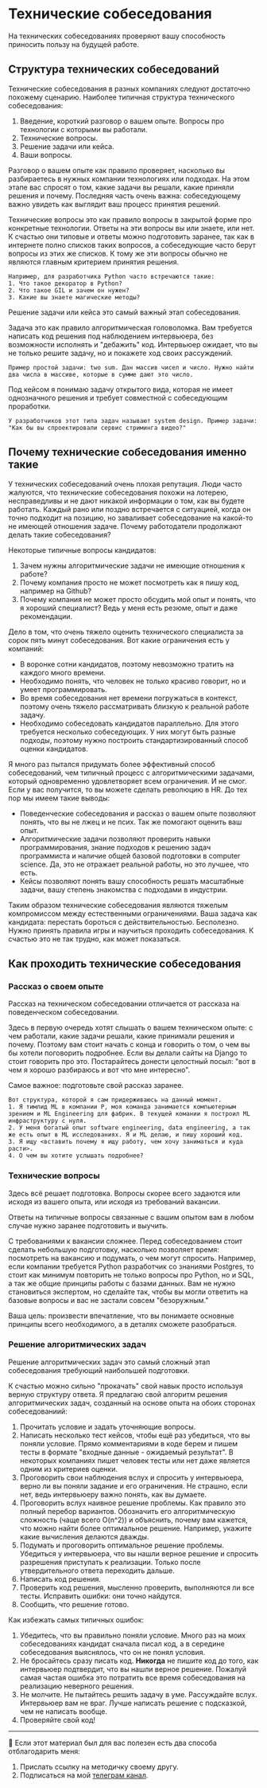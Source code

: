 # Технические собеседования

На технических собеседованиях проверяют вашу способность приносить пользу на будущей работе.

## Структура технических собеседований

Технические собеседования в разных компаниях следуют достаточно похожему сценарию. Наиболее типичная структура технического собеседования:
1. Введение, короткий разговор о вашем опыте. Вопросы про технологии с которыми вы работали.
2. Технические вопросы.
3. Решение задачи или кейса.
4. Ваши вопросы.

Разговор о вашем опыте как правило проверяет, насколько вы разбираетесь в нужных компании технологиях или подходах. На этом этапе вас спросят о том, какие задачи вы решали, какие приняли решения и почему. Последняя часть очень важна: собеседующему важно увидеть как выглядит ваш процесс принятия решений.

Технические вопросы это как правило вопросы в закрытой форме про конкретные технологии. Ответы на эти вопросы вы или знаете, или нет. К счастью они типовые и ответы можно подготовить заранее, так как в интернете полно списков таких вопросов, а собеседующие часто берут вопросы из этих же списков. К тому же эти вопросы обычно не являются главным критерием принятия решения.

```{note}
Например, для разработчика Python часто встречаются такие:
1. Что такое декоратор в Python?
2. Что такое GIL и зачем он нужен?
3. Какие вы знаете магические методы?
```

Решение задачи или кейса это самый важный этап собеседования. 

Задача это как правило алгоритмическая головоломка. Вам требуется написать код решения под наблюдением интервьюера, без возможности исполнять и "дебажить" код. Интервьюер ожидает, что вы не только решите задачу, но и покажете ход своих рассуждений.
```{note}
Пример простой задачи: two sum. Дан массив чисел и число. Нужно найти два числа в массиве, которые в сумме дают это число.
```

Под кейсом я понимаю задачу открытого вида, которая не имеет однозначного решения и требует совместной с собеседующим проработки. 
```{note}
У разработчиков этот типа задач называют system design. Пример задачи: "Как бы вы спроектировали сервис стриминга видео?" 
```

## Почему технические собеседования именно такие

У технических собеседований очень плохая репутация. Люди часто жалуются, что технические собеседования похожи на лотерею, несправедливы и не дают никакой информации о том, как вы будете работать. Каждый рано или поздно встречается с ситуацией, когда он точно подходит на позицию, но заваливает собеседование на какой-то не имеющей отношения задаче. Почему работодатели продолжают делать такие собеседования?

Некоторые типичные вопросы кандидатов:
1. Зачем нужны алгоритмические задачи не имеющие отношения к работе?
2. Почему компания просто не может посмотреть как я пишу код, например на Github?
3. Почему компания не может просто обсудить мой опыт и понять, что я хороший специалист? Ведь у меня есть резюме, опыт и даже рекомендации.

Дело в том, что очень тяжело оценить технического специалиста за сорок пять минут собеседования. Вот какие ограничения есть у компаний:
* В воронке сотни кандидатов, поэтому невозможно тратить на каждого много времени.
* Необходимо понять, что человек не только красиво говорит, но и умеет программировать.
* Во время собеседования нет времени погружаться в контекст, поэтому очень тяжело рассматривать близкую к реальной работе задачу.
* Необходимо собеседовать кандидатов параллельно. Для этого требуется несколько собеседующих. У них могут быть разные подходы, поэтому нужно построить стандартизированный способ оценки кандидатов.

Я много раз пытался придумать более эффективный способ собеседований, чем типичный процесс с алгоритмическими задачами, который одновременно удовлетворяет всем ограничения. И не смог. Если у вас получится, то вы можете сделать революцию в HR. До тех пор мы имеем такие выводы:
* Поведенческие собеседования и рассказ о вашем опыте позволяют понять, что вы не лжец и не псих. Так же помогают оценить ваш опыт.
* Алгоритмические задачи позволяют проверить навыки программирования, знание подходов к решению задач программиста и наличие общей базовой подготовки в computer science. Да, это не отражает реальной работы, но это лучшее, что есть.
* Кейсы позволяют понять вашу способность решать масштабные задачи, вашу степень знакомства с подходами в индустрии.

Таким образом технические собеседования являются тяжелым компромиссом между естественными ограничениями. Ваша задача как кандидата: перестать бороться с действительностью. Бесполезно. Нужно принять правила игры и научиться проходить собеседования. К счастью это не так трудно, как может показаться.

## Как проходить технические собеседования

### Рассказ о своем опыте

Рассказ на техническом собеседовании отличается от рассказа на поведенческом собеседовании. 

Здесь в первую очередь хотят слышать о вашем техническом опыте: с чем работали, какие задачи решали, какие принимали решения и почему. Поэтому вам стоит начать с конца и говорить о том, о чем вы бы хотели поговорить подробнее. Если вы делали сайты на Django то стоит говорить про это. Постарайтесь донести целостный посыл: "вот в чем я хорошо разбираюсь и вот что мне интересно".

Самое важное: подготовьте свой рассказ заранее.

```{note}
Вот структура, которой я сам придерживаюсь на данный момент.
1. Я тимлид ML в компании P, моя команда занимается компьютерным зрением и ML Engineering для фабрик. В текущей комании я построил ML инфраструктуру с нуля.
2. У меня богатый опыт software engineering, data engineering, а так же есть опыт в ML исследованиях. Я и ML делаю, и пишу хороший код.
3. Я ищу <вставить почему я ищу работу, чем хочу заниматься и куда расти>.
4. О чем вы хотите услышать подробнее?
```

### Технические вопросы

Здесь всё решает подготовка. Вопросы скорее всего задаются или исходя из вашего опыта, или исходя из требований вакансии. 

Ответы на типичные вопросы связанные с вашим опытом вам в любом случае нужно заранее подготовить и выучить.

С требованиями к вакансии сложнее. Перед собеседованием стоит сделать небольшую подготовку, насколько позволяет время: посмотреть на вакансию и подумать, о чем могут спросить. Например, если компании требуется Python разработчик со знаниями Postgres, то стоит как минимум повторить не только вопросы про Python, но и SQL, а так же общие принципы работы с базами данных. Вам не нужно становиться экспертом, но сделайте так, чтобы вы могли ответить на базовые вопросы и вас не застали совсем "безоружным." 

Ваша цель: произвести впечатление, что вы понимаете основные принципы всего необходимого, а в деталях сможете разобраться.

### Решение алгоритмических задач

Решение алгоритмических задач это самый сложный этап собеседования требующий наибольшей подготовки.

К счастью можно сильно "прокачать" свой навык просто используя верную структуру ответа. Я предлагаю свой алгоритм решения алгоритмических задач, созданный на основе опыта на обоих сторонах собеседованиий: 
1. Прочитать условие и задать уточняющие вопросы. 
2. Написать несколько тест кейсов, чтобы ещё раз убедиться, что вы поняли условие. Прямо комментариями в коде берем и пишем тесты в формате "входные данные - ожидаемый результат". В некоторых компаниях пишет человек тесты или нет даже является одним из критериев оценки.
3. Проговорить свои наблюдения вслух и спросить у интервьюера, верно ли вы поняли задание и его ограничения. Не страшно, если нет, ведь интервьюеру важно понять, как вы думаете.
4. Проговорить вслух наивное решение проблемы. Как правило это полный перебор вариантов. Обозначить его алгоритмическую сложность (чаще всего O(n^2)) и объяснить, почему вам кажется, что можно найти более оптимальное решение. Например, укажите какие вычисления делаются дважды.
5. Подумать и проговорить оптимальное решение проблемы. Убедиться у интервьюера, что вы нашли верное решение и спросить разрешения приступать к реализации. Только после утвердительного ответа переходить дальше.
6. Написать код решения.
7. Проверить код решения, мысленно проверить, выполняются ли все тесты. Исправить ошибки: они точно найдутся.
8. Сообщить, что решение готово.

Как избежать самых типичных ошибок:
1. Убедитесь, что вы правильно поняли условие. Много раз на моих собеседованиях кандидат сначала писал код, а в середине собеседования выяснялось, что он не понял условия.
2. Не бросайтесь сразу писать код. **Никогда** не пишите код до того, как интервьюер подтвердит, что вы нашли верное решение. Пожалуй самая частая ошибка это потратить все время собеседования на реализацию неверного решения.
3. Не молчите. Не пытайтесь решить задачу в уме. Рассуждайте вслух. Интервьюер вам не враг. Лучше написать решение с подсказкой, чем не написать вообще. 
4. Проверяйте свой код! 

---

🤗 Если этот материал был для вас полезен есть два способа отблагодарить меня:
1. Прислать ссылку на методичку своему другу.
2. Подписаться на мой [телеграм канал](https://t.me/boris_again).
